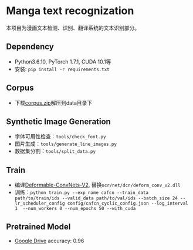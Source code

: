 # Manga text recognization
本项目为漫画文本检测、识别、翻译系统的文本识别部分。

## Dependency
- Python3.6.10, PyTorch 1.7.1, CUDA 10.1等
- 安装: ```pip install -r requirements.txt```

## Corpus
- 下载[corpus.zip](https://drive.google.com/file/d/19FN_u11TUfrg8GjCUHyRQPaWC78SZU2r/view?usp=sharing)解压到data目录下

## Synthetic Image Generation
- 字体可用性检查：```tools/check_font.py```
- 图片生成：```tools/generate_line_images.py```
- 数据集分割：```tools/split_data.py```

## Train
- 编译[Deformable-ConvNets-V2](https://github.com/sdanke/deform_conv_v2), 替换```ocr/net/dcn/deform_conv_v2.dll```
- 训练：```python train.py --exp_name cafcn --train_data path/to/train/ids --valid_data path/to/val/ids --batch_size 24 --lr_scheduler_config config/cafcn_cyclic_config.json --log_interval 1  --num_workers 0 --num_epochs 50 --with_cuda```

## Pretrained Model
- [Google Drive](https://drive.google.com/file/d/1oGtpZbsAFAQc1OfP4-0qgkTW1KZHMyNK/view?usp=sharing)
accuracy: 0.96